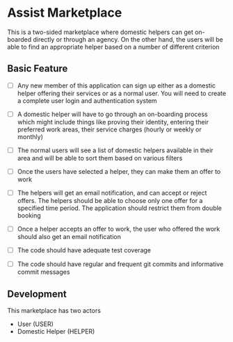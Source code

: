 # Assist Marketplace

This is a two-sided marketplace where domestic helpers can get on-boarded directly or through an agency. On the other hand, the users will be able to find an appropriate helper based on a number of different criterion

## Basic Feature

- [ ] Any new member of this application can sign up either as a domestic helper offering their services or as a normal user. You will need to create a complete user login and authentication system

- [ ] A domestic helper will have to go through an on-boarding process which might include things like proving their identity, entering their preferred work areas, their service charges (hourly or weekly or monthly)

- [ ] The normal users will see a list of domestic helpers available in their area and will be able to sort them based on various filters

- [ ] Once the users have selected a helper, they can make them an offer to work 

- [ ] The helpers will get an email notification, and can accept or reject offers. The helpers should be able to choose only one offer for a specified time period. The application should restrict them from double booking

- [ ] Once a helper accepts an offer to work, the user who offered the work should also get an email notification

- [ ] The code should have adequate test coverage

- [ ] The code should have regular and frequent git commits and informative commit messages

## Development

This marketplace has two actors

- User (USER)
- Domestic Helper (HELPER)
